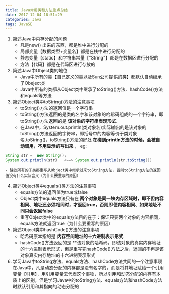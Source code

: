 ```yaml
---
title: Java常用类和方法重点总结
date: 2017-12-04 18:51:29
categories: Java
tags: JavaSE
---
```

1. 简述Java中内存分配的问题
    - 凡是new() 出来的东西，都是堆中进行分配的
    - 局部变量【数据类型+变量名】都是在栈中进行分配的
    - 静态变量【static】和字符串常量【"String"】都是在数据区进行分配的
    - 方法【代码】都是在代码区进行存放的
2. 简述Java中Object类的地位
    - Java中所有的类【自己定义的类以及Sun公司提供的类】都默认自动继承了Obeject类
    - Java中所有的类都从Object类中继承了toString()方法、hashCode()方法和equals等方法
3. 简述Object类中toString()方法的注意事项
    - toString()方法的返回值是一个字符串
    - toString()方法返回的是类的名字和该对象的哈希码组成的一个字符串，即toString()方法返回的是 **该对象的字符串表现形式**
    - 在Java中，System.out.println(类对象名)实际输出的是该对象的toString()方法返回的字符串，即括号中的内容等价于类对象名.toString()，toString()方法的好处 **在碰到println方法的时候，会被自动调用，不用显示的写出来** ，
            eg: 
```Java
String str =  new String();
System.out.println(str)   <==> System.out.println(str.toString())      ---->toString()自动隐藏
```
    - 建议所有的子类都重写从Object类中继承过来toString方法，否则toString方法的返回值没有什么实际含义（为什么要重写的原因）
4. 简述Object类中equals()类方法的注意事项
    - equals方法的返回值为true或false
    - Object类中equals方法只有在 **两个对象是同一块内存区域时，即不但内容相同、地址还必须相同时，才返回true，否则即便内容相同、如果地址不同只会返回false**
    - 重写Object类中的equals方法目的在于：保证只要两个对象的内容相同，equals方法就返回true（为什么要重写的原因）
5. 简述Object类中hashCode()方法的注意事项
    - 哈希码原本指的是 **内存空间地址的十六进制表示形式**
    - hashCode()方法返回的是 **该对象的哈希码，即该对象的真实内存地址的十六进制表示形式，但是重写完hashCode()方法之后，返回的不再是该对象真实内存地址的十六进制表示形式
6. 学习Java中toString方法、equals方法、hashCode方法共同的一个注意事项
在Java中，凡是动态分配的内存都是没有名字的，而是将其地址赋给一个引用变量【引用】，用引用变量去代表这个事物，所以引用和动态分配的内存有本质上的区别，但是学习Java中的toString方法、equals方法和hashCode方法时默认引用和其指向的动态分配的
